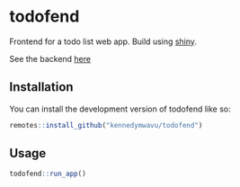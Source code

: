 
<!-- README.md is generated from README.Rmd. Please edit that file -->

# todofend

<!-- badges: start -->
<!-- badges: end -->

Frontend for a todo list web app. Build using
[shiny](https://shiny.posit.co/).

See the backend [here](https://github.com/kennedymwavu/todobend)

## Installation

You can install the development version of todofend like so:

``` r
remotes::install_github("kennedymwavu/todofend")
```

## Usage

``` r
todofend::run_app()
```
